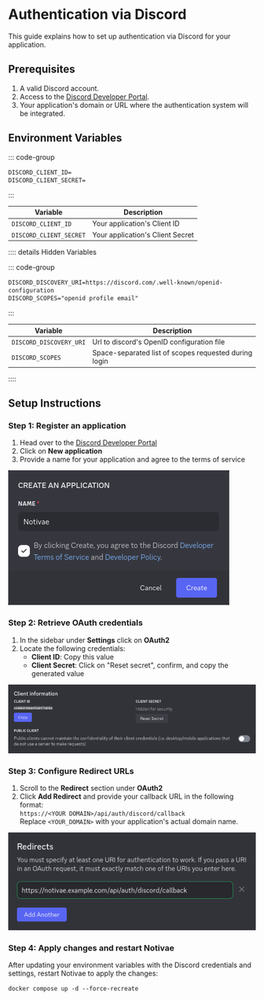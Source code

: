 # Authentication via Discord

This guide explains how to set up authentication via Discord for your application.

## Prerequisites

1. A valid Discord account.
2. Access to the [Discord Developer Portal](https://discord.com/developers/applications/).
3. Your application's domain or URL where the authentication system will be integrated.

## Environment Variables

::: code-group
```dotenv [.env]
DISCORD_CLIENT_ID=
DISCORD_CLIENT_SECRET=
```
:::

| Variable                | Description                      |
|-------------------------|----------------------------------|
| `DISCORD_CLIENT_ID`     | Your application's Client ID     |
| `DISCORD_CLIENT_SECRET` | Your application's Client Secret |

:::: details Hidden Variables

::: code-group
```dotenv [.env]
DISCORD_DISCOVERY_URI=https://discord.com/.well-known/openid-configuration
DISCORD_SCOPES="openid profile email"
```
:::

| Variable                | Description                                           |
|-------------------------|-------------------------------------------------------|
| `DISCORD_DISCOVERY_URI` | Url to discord's OpenID configuration file            |
| `DISCORD_SCOPES`        | Space-separated list of scopes requested during login |

::::

## Setup Instructions

### Step 1: Register an application

1. Head over to the [Discord Developer Portal](https://discord.com/developers/applications/)
2. Click on **New application**
3. Provide a name for your application and agree to the terms of service

![Discord Create Application](assets/discord-create-application.png)

### Step 2: Retrieve OAuth credentials

1. In the sidebar under **Settings** click on **OAuth2**
2. Locate the following credentials:
   - **Client ID**: Copy this value 
   - **Client Secret**: Click on "Reset secret", confirm, and copy the generated value 

![Client ID and Client Secret](assets/discord-client-id-secret.png)

### Step 3: Configure Redirect URLs

1. Scroll to the **Redirect** section under **OAuth2**
2. Click **Add Redirect** and provide your callback URL in the following format: \
   `https://<YOUR DOMAIN>/api/auth/discord/callback` \
   Replace `<YOUR_DOMAIN>` with your application's actual domain name.

![Add Redirects](assets/discord-redirect-url.png)

### Step 4: Apply changes and restart Notivae

After updating your environment variables with the Discord credentials and settings, restart Notivae to apply the changes:

```shell
docker compose up -d --force-recreate
```
